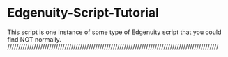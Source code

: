# Edgenuity-Script-Tutorial

This script is one instance of some type of Edgenuity script that you could find NOT normally.
////////////////////////////////////////////////////////////////////////////////////////////////
